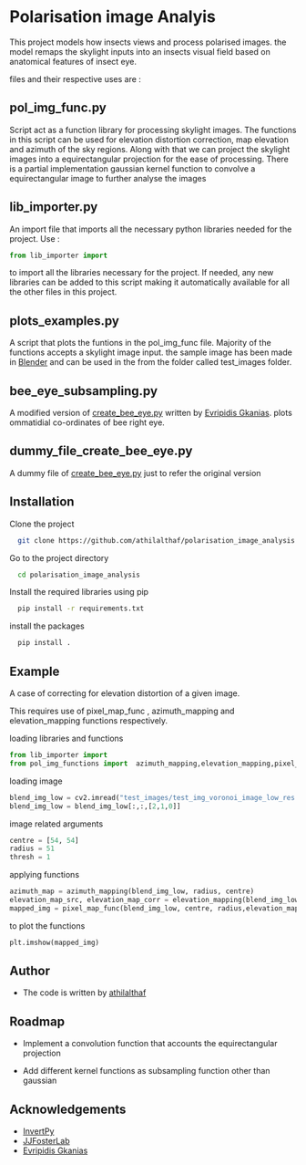 # Polarisation image Analyis

This project models how insects views and process polarised images. the model remaps the skylight inputs into an insects visual field based on anatomical features of insect eye.

files and their respective uses are :

## pol_img_func.py
Script act as a function library for processing skylight images.
The functions in this script can be used for elevation distortion correction, map elevation and azimuth of the sky regions. Along with that we can project the skylight images into a equirectangular projection for the ease of processing. 
There is a partial implementation gaussian kernel function to convolve a equirectangular image to further analyse the images    

## lib_importer.py
An import file that imports all the necessary python libraries needed for the project. Use :

```python
from lib_importer import 
```
to import all the libraries necessary for the project. If needed, any new libraries  can be added to this script making it automatically available for all the other files in this project.


## plots_examples.py
A script that plots the funtions in the pol_img_func file. Majority of the functions accepts a skylight image input. the sample image has been made in [Blender](https://www.blender.org/) and can be used in the from the folder called test_images folder. 



## bee_eye_subsampling.py

A modified version of [create_bee_eye.py](https://github.com/InsectRobotics/InvertPy/blob/version-1.1-alpha/examples/create_bee_eye.py) written by [Evripidis Gkanias](https://github.com/evgkanias). plots ommatidial co-ordinates of bee right eye.

## dummy_file_create_bee_eye.py

A dummy file of [create_bee_eye.py](https://github.com/InsectRobotics/InvertPy/blob/version-1.1-alpha/examples/create_bee_eye.py) just to refer the original version

## Installation

Clone the project

```bash
  git clone https://github.com/athilalthaf/polarisation_image_analysis
```

Go to the project directory

```bash
  cd polarisation_image_analysis
```

Install the required libraries using pip

```bash
  pip install -r requirements.txt
```

install the packages

```bash
  pip install .
```


## Example
A case of correcting for elevation distortion of a given image.

This requires use of pixel_map_func , azimuth_mapping and elevation_mapping functions respectively.


loading libraries and functions
```python
from lib_importer import 
from pol_img_functions import  azimuth_mapping,elevation_mapping,pixel_map_func
```
loading image
```python
blend_img_low = cv2.imread("test_images/test_img_voronoi_image_low_res.png") 
blend_img_low = blend_img_low[:,:,[2,1,0]] 
```
image related arguments
```python 
centre = [54, 54]                
radius = 51
thresh = 1
```
applying functions

```python
azimuth_map = azimuth_mapping(blend_img_low, radius, centre)
elevation_map_src, elevation_map_corr = elevation_mapping(blend_img_low, radius, centre)
mapped_img = pixel_map_func(blend_img_low, centre, radius,elevation_map_src,elevation_map_corr,azimuth_map,thresh) 
```
to plot the functions 

```python
plt.imshow(mapped_img)
```
## Author

- The code is written by [athilalthaf](https://github.com/athilalthaf)


## Roadmap

- Implement a convolution function that accounts the equirectangular projection

- Add different kernel functions as subsampling function other than gaussian


## Acknowledgements
- [InvertPy](https://github.com/InsectRobotics/InvertPy)
 - [JJFosterLab](https://github.com/JJFosterLab)
 - [Evripidis Gkanias](https://github.com/evgkanias)
 
